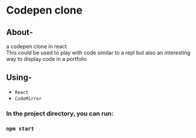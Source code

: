 # Codepen clone

## About-
a codepen clone in react 
<br>
This could be used to play with code similar to a repl but also an interesting way to display code in a portfolio


## Using-
* `React`
* `CodeMirror`


### In the project directory, you can run:
### `npm start`
